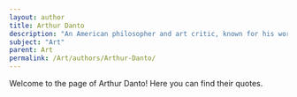 ```yaml
---
layout: author
title: Arthur Danto
description: "An American philosopher and art critic, known for his work on the philosophy of art and the definition of art, particularly his concept of the 'artworld'."
subject: "Art"
parent: Art
permalink: /Art/authors/Arthur-Danto/
---
```


Welcome to the page of Arthur Danto! Here you can find their quotes.
